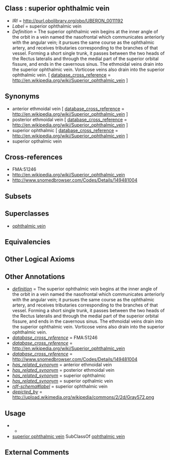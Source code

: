 
## Class : superior ophthalmic vein

 * *IRI* = http://purl.obolibrary.org/obo/UBERON_0011192
 * *Label* = superior ophthalmic vein
 * *Definition* = The superior ophthalmic vein begins at the inner angle of the orbit in a vein named the nasofrontal which communicates anteriorly with the angular vein; it pursues the same course as the ophthalmic artery, and receives tributaries corresponding to the branches of that vessel. Forming a short single trunk, it passes between the two heads of the Rectus lateralis and through the medial part of the superior orbital fissure, and ends in the cavernous sinus. The ethmoidal veins drain into the superior ophthalmic vein. Vorticose veins also drain into the superior ophthalmic vein. [ [database_cross_reference](../../ef/oboInOwl#hasDbXref.md) = http://en.wikipedia.org/wiki/Superior_ophthalmic_vein ]

## Synonyms

 * anterior ethmoidal vein [ [database_cross_reference](../../ef/oboInOwl#hasDbXref.md) = http://en.wikipedia.org/wiki/Superior_ophthalmic_vein ]
 * posterior ethmoidal vein [ [database_cross_reference](../../ef/oboInOwl#hasDbXref.md) = http://en.wikipedia.org/wiki/Superior_ophthalmic_vein ]
 * superior ophthalmic [ [database_cross_reference](../../ef/oboInOwl#hasDbXref.md) = http://en.wikipedia.org/wiki/Superior_ophthalmic_vein ]
 * superior opthalmic vein

## Cross-references

 * FMA:51246
 * http://en.wikipedia.org/wiki/Superior_ophthalmic_vein
 * http://www.snomedbrowser.com/Codes/Details/149481004

## Subsets


## Superclasses

 * [ophthalmic vein](../../UBERON/91/UBERON_0011191.md)

## Equivalencies


## Other Logical Axioms


## Other Annotations

 * *[definition](../../IAO/15/IAO_0000115.md)* = The superior ophthalmic vein begins at the inner angle of the orbit in a vein named the nasofrontal which communicates anteriorly with the angular vein; it pursues the same course as the ophthalmic artery, and receives tributaries corresponding to the branches of that vessel. Forming a short single trunk, it passes between the two heads of the Rectus lateralis and through the medial part of the superior orbital fissure, and ends in the cavernous sinus. The ethmoidal veins drain into the superior ophthalmic vein. Vorticose veins also drain into the superior ophthalmic vein.
 * *[database_cross_reference](../../ef/oboInOwl#hasDbXref.md)* = FMA:51246
 * *[database_cross_reference](../../ef/oboInOwl#hasDbXref.md)* = http://en.wikipedia.org/wiki/Superior_ophthalmic_vein
 * *[database_cross_reference](../../ef/oboInOwl#hasDbXref.md)* = http://www.snomedbrowser.com/Codes/Details/149481004
 * *[has_related_synonym](../../ym/oboInOwl#hasRelatedSynonym.md)* = anterior ethmoidal vein
 * *[has_related_synonym](../../ym/oboInOwl#hasRelatedSynonym.md)* = posterior ethmoidal vein
 * *[has_related_synonym](../../ym/oboInOwl#hasRelatedSynonym.md)* = superior ophthalmic
 * *[has_related_synonym](../../ym/oboInOwl#hasRelatedSynonym.md)* = superior opthalmic vein
 * *[rdf-schema#label](../../el/rdf-schema#label.md)* = superior ophthalmic vein
 * *[depicted_by](../../depicted/by/depicted_by.md)* = http://upload.wikimedia.org/wikipedia/commons/2/2d/Gray572.png

## Usage

 * -
 * [superior ophthalmic vein](../../UBERON/92/UBERON_0011192.md) SubClassOf [ophthalmic vein](../../UBERON/91/UBERON_0011191.md)

## External Comments

